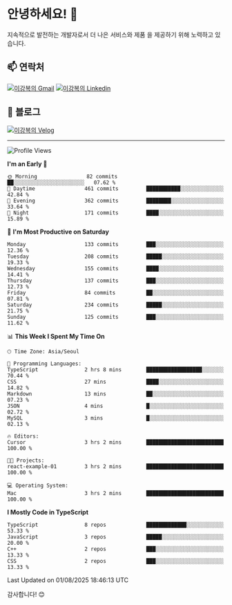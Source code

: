 # 안녕하세요! 👋

지속적으로 발전하는 개발자로서 더 나은 서비스와 제품
을 제공하기 위해 노력하고 있습니다.

## 📫 연락처
[![이강복의 Gmail](https://img.shields.io/badge/Gmail-D14836?style=for-the-badge&logo=gmail&logoColor=white)](mailto:pmmm114@gmail.com)
[![이강복의 Linkedin](https://img.shields.io/badge/LinkedIn-0077B5?style=for-the-badge&logo=linkedin&logoColor=white)](https://www.linkedin.com/in/lkb0297)

## 📝 블로그
[![이강복의 Velog](https://img.shields.io/badge/Velog-ffffff?style=for-the-badge&logo=velog)](https://velog.io/@pmmm114/posts)

---
<!--START_SECTION:waka-->
![Profile Views](http://img.shields.io/badge/Profile%20Views-0-blue)

**I'm an Early 🐤** 

```text
🌞 Morning                82 commits          ██░░░░░░░░░░░░░░░░░░░░░░░   07.62 % 
🌆 Daytime                461 commits         ███████████░░░░░░░░░░░░░░   42.84 % 
🌃 Evening                362 commits         ████████░░░░░░░░░░░░░░░░░   33.64 % 
🌙 Night                  171 commits         ████░░░░░░░░░░░░░░░░░░░░░   15.89 % 
```
📅 **I'm Most Productive on Saturday** 

```text
Monday                   133 commits         ███░░░░░░░░░░░░░░░░░░░░░░   12.36 % 
Tuesday                  208 commits         █████░░░░░░░░░░░░░░░░░░░░   19.33 % 
Wednesday                155 commits         ████░░░░░░░░░░░░░░░░░░░░░   14.41 % 
Thursday                 137 commits         ███░░░░░░░░░░░░░░░░░░░░░░   12.73 % 
Friday                   84 commits          ██░░░░░░░░░░░░░░░░░░░░░░░   07.81 % 
Saturday                 234 commits         █████░░░░░░░░░░░░░░░░░░░░   21.75 % 
Sunday                   125 commits         ███░░░░░░░░░░░░░░░░░░░░░░   11.62 % 
```


📊 **This Week I Spent My Time On** 

```text
🕑︎ Time Zone: Asia/Seoul

💬 Programming Languages: 
TypeScript               2 hrs 8 mins        ██████████████████░░░░░░░   70.44 % 
CSS                      27 mins             ████░░░░░░░░░░░░░░░░░░░░░   14.82 % 
Markdown                 13 mins             ██░░░░░░░░░░░░░░░░░░░░░░░   07.23 % 
JSON                     4 mins              █░░░░░░░░░░░░░░░░░░░░░░░░   02.72 % 
MySQL                    3 mins              █░░░░░░░░░░░░░░░░░░░░░░░░   02.13 % 

🔥 Editors: 
Cursor                   3 hrs 2 mins        █████████████████████████   100.00 % 

🐱‍💻 Projects: 
react-example-01         3 hrs 2 mins        █████████████████████████   100.00 % 

💻 Operating System: 
Mac                      3 hrs 2 mins        █████████████████████████   100.00 % 
```

**I Mostly Code in TypeScript** 

```text
TypeScript               8 repos             █████████████░░░░░░░░░░░░   53.33 % 
JavaScript               3 repos             █████░░░░░░░░░░░░░░░░░░░░   20.00 % 
C++                      2 repos             ███░░░░░░░░░░░░░░░░░░░░░░   13.33 % 
CSS                      2 repos             ███░░░░░░░░░░░░░░░░░░░░░░   13.33 % 
```




 Last Updated on 01/08/2025 18:46:13 UTC
<!--END_SECTION:waka-->

감사합니다! 😊

